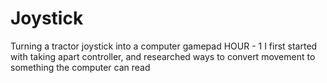 # Joystick
Turning a tractor joystick into a computer gamepad
HOUR - 1
I first started with taking apart controller, and researched ways to convert movement to something the computer can read
